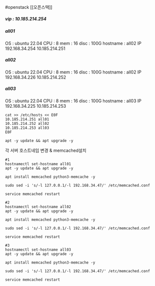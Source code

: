 #openstack 
[[오픈스택]]
##### vip : 10.185.214.254
##### all01
OS : ubuntu 22.04
CPU : 8
mem : 16
disc : 100G
hostname : all02
IP
192.168.34.254
10.185.214.251

##### all02
OS : ubuntu 22.04
CPU : 8
mem : 16
disc : 100G
hostname : all02
IP
192.168.34.226
10.185.214.252

##### all03
OS : ubuntu 22.04
CPU : 8
mem : 16
disc : 100G
hostname : all03
IP
192.168.34.225
10.185.214.253

```/bin/bash
cat >> /etc/hosts << E0F
10.185.214.251 all01
10.185.214.252 all02
10.185.214.253 all03
E0F

apt -y update && apt upgrade -y

```

각 서버 호스트네임 변경 & memcached설치
```/bin/bash
#1
hostnamectl set-hostname all01
apt -y update && apt upgrade -y

apt install memcached python3-memcache -y

sudo sed -i 's/-l 127.0.0.1/-l 192.168.34.47/' /etc/memcached.conf

service memcached restart
```

```/bin/bash
#2
hostnamectl set-hostname all02
apt -y update && apt upgrade -y

apt install memcached python3-memcache -y

sudo sed -i 's/-l 127.0.0.1/-l 192.168.34.47/' /etc/memcached.conf

service memcached restart
```

```/bin/bash
#3
hostnamectl set-hostname all03
apt -y update && apt upgrade -y

apt install memcached python3-memcache -y

sudo sed -i 's/-l 127.0.0.1/-l 192.168.34.47/' /etc/memcached.conf

service memcached restart
```